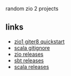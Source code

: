 random zio 2 projects

## links

- [zio1 giter8 
quickstart](https://github.com/ScalaConsultants/zio-quickstart.g8)
- [scala 
gitignore](https://alvinalexander.com/source-code/scala/sample-gitignore-file-scala-sbt-intellij-eclipse/)
- [zio releases](https://github.com/zio/zio/releases)
- [sbt releases](https://github.com/sbt/sbt/releases)
- [scala releases](https://www.scala-lang.org/download/all.html)
